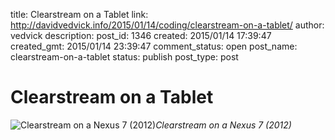 title: Clearstream on a Tablet
link: http://davidvedvick.info/2015/01/14/coding/clearstream-on-a-tablet/
author: vedvick
description:
post_id: 1346
created: 2015/01/14 17:39:47
created_gmt: 2015/01/14 23:39:47
comment_status: open
post_name: clearstream-on-a-tablet
status: publish
post_type: post

# Clearstream on a Tablet

![Clearstream on a Nexus 7 \(2012\)](http://davidvedvick.info/wp-content/uploads/2015/01/tmp_15489-Screenshot_2015-01-14-17-32-292112591728-640x1024.png)*Clearstream on a Nexus 7 (2012)*
